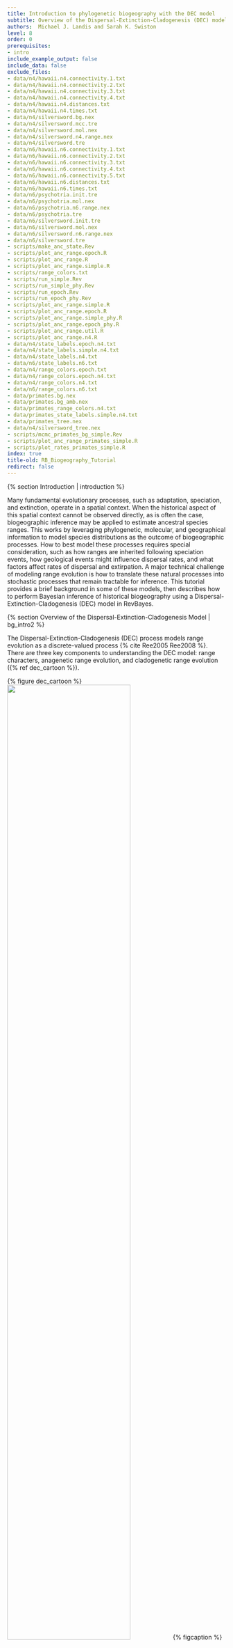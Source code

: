 ```yaml
---
title: Introduction to phylogenetic biogeography with the DEC model
subtitle: Overview of the Dispersal-Extinction-Cladogenesis (DEC) model
authors:  Michael J. Landis and Sarah K. Swiston
level: 8
order: 0
prerequisites:
- intro
include_example_output: false
include_data: false
exclude_files:
- data/n4/hawaii.n4.connectivity.1.txt
- data/n4/hawaii.n4.connectivity.2.txt
- data/n4/hawaii.n4.connectivity.3.txt
- data/n4/hawaii.n4.connectivity.4.txt
- data/n4/hawaii.n4.distances.txt
- data/n4/hawaii.n4.times.txt
- data/n4/silversword.bg.nex
- data/n4/silversword.mcc.tre
- data/n4/silversword.mol.nex
- data/n4/silversword.n4.range.nex
- data/n4/silversword.tre
- data/n6/hawaii.n6.connectivity.1.txt
- data/n6/hawaii.n6.connectivity.2.txt
- data/n6/hawaii.n6.connectivity.3.txt
- data/n6/hawaii.n6.connectivity.4.txt
- data/n6/hawaii.n6.connectivity.5.txt
- data/n6/hawaii.n6.distances.txt
- data/n6/hawaii.n6.times.txt
- data/n6/psychotria.init.tre
- data/n6/psychotria.mol.nex
- data/n6/psychotria.n6.range.nex
- data/n6/psychotria.tre
- data/n6/silversword.init.tre
- data/n6/silversword.mol.nex
- data/n6/silversword.n6.range.nex
- data/n6/silversword.tre
- scripts/make_anc_state.Rev
- scripts/plot_anc_range.epoch.R
- scripts/plot_anc_range.R
- scripts/plot_anc_range.simple.R
- scripts/range_colors.txt
- scripts/run_simple.Rev
- scripts/run_simple_phy.Rev
- scripts/run_epoch.Rev
- scripts/run_epoch_phy.Rev
- scripts/plot_anc_range.simple.R
- scripts/plot_anc_range.epoch.R
- scripts/plot_anc_range.simple_phy.R
- scripts/plot_anc_range.epoch_phy.R
- scripts/plot_anc_range.util.R
- scripts/plot_anc_range.n4.R
- data/n4/state_labels.epoch.n4.txt
- data/n4/state_labels.simple.n4.txt
- data/n4/state_labels.n4.txt
- data/n6/state_labels.n6.txt
- data/n4/range_colors.epoch.txt
- data/n4/range_colors.epoch.n4.txt
- data/n4/range_colors.n4.txt
- data/n6/range_colors.n6.txt
- data/primates.bg.nex
- data/primates.bg_amb.nex
- data/primates_range_colors.n4.txt
- data/primates_state_labels.simple.n4.txt
- data/primates_tree.nex
- data/n4/silversword_tree.nex
- scripts/mcmc_primates_bg_simple.Rev
- scripts/plot_anc_range_primates_simple.R
- scripts/plot_rates_primates_simple.R
index: true
title-old: RB_Biogeography_Tutorial
redirect: false
---
```


{% section Introduction | introduction %}

Many fundamental evolutionary processes, such as adaptation, speciation,
and extinction, operate in a spatial context. When the historical aspect
of this spatial context cannot be observed directly, as is often the
case, biogeographic inference may be applied to estimate ancestral
species ranges. This works by leveraging phylogenetic, molecular, and
geographical information to model species distributions as the outcome
of biogeographic processes. How to best model these processes requires
special consideration, such as how ranges are inherited following
speciation events, how geological events might influence dispersal
rates, and what factors affect rates of dispersal and extirpation. A
major technical challenge of modeling range evolution is how to
translate these natural processes into stochastic processes that remain
tractable for inference. This tutorial provides a brief background in
some of these models, then describes how to perform Bayesian inference
of historical biogeography using a Dispersal-Extinction-Cladogenesis (DEC) model in RevBayes.

<!-- {% section Getting Set Up | setup %}

This first exercise will not require you to use any data. However, it may still be
useful to work within a single directory.

> Create a new directory on your computer called `RB_biogeo_tutorial`.
>
> Navigate to the `RB_biogeo_tutorial` directory and execute the `rb` binary.
> One option for doing this is to move the `rb` executable to the `RB_biogeo_tutorial`
> directory.
>
> Alternatively, if you are on a Unix system, and have added RevBayes to your path,
> you simply have to type `rb` in your Terminal to run the program.
{:.instruction}
 -->

{% section Overview of the Dispersal-Extinction-Cladogenesis Model | bg_intro2 %}

The Dispersal-Extinction-Cladogenesis (DEC) process models range
evolution as a discrete-valued process {% cite Ree2005 Ree2008 %}. There are
three key components to understanding the DEC model: range characters,
anagenetic range evolution, and cladogenetic range evolution ({% ref dec_cartoon %}).

{% figure dec_cartoon %}
<img src="figures/fig_range_evol_events.png" width="75%">
{% figcaption %}
Cartoon of behavior of the DEC model. Two anagenetic events (a,b) and five
cladogenetic (c–g) events are shown for a system with two areas. Areas are shaded
when inhabited by a given lineage and left blank when uninhabited. Time proceeds
from left to right. (a) Dispersal: a new area to be added to the species range.
(b) Extirpation (or local extinction): the species range loses a previously
inhabited area. (c) Narrow sympatry: When the ancestral range contains one area,
both daughter lineages inherit that area. (d) Subset sympatry: When the
ancestral range is widespread, one daughter inherits the ancestral range and the
other daughter inherits only one area. (e) Allopatry (or vicariance): When the
ancestral range is widespread, one daughter lineage inherits a subset of the
ancestral areas while the other daughter inherits all remaining ancestral areas.
(f) Widespread sympatry: When the ancestral range is widespread, both daughters
inherit the ancestral range. (g) Jump dispersal (or founder speciation): One
daughter inherits the ancestral range while the other daughter inherits a new
unoccupied area.
{% endfigcaption %}
{% endfigure %}

{% subsection Discrete Range Characters | disc_range_char %}

DEC interprets taxon ranges as presence-absence data, that is, where a
species is observed or not observed across multiple discrete areas. For
example, say there are three areas, A, B, and C. If a species is present
in areas A and C, then its range equals AC, which can also be encoded
into the length-3 bit vector, 101. Bit vectors may also be transformed
into an integer-valued state, *e.g.*, the binary
number 101 equals the integer 5. Note, add 1 to the value of the
integer-valued state to access that state from a RevBayes object, such
as a rate matrix, *e.g.* the range AC with integer value 5 is accessed at
index 6.

{% table table1 %}
  |    Range    | Bits  | Size | Integer |
  |-------------|-------|------|-------|
  |$\emptyset$  |  000  |  0   |   0   |
  |A            |  100  |  1   |   1   |
  |B            |  010  |  1   |   2   |
  |C            |  001  |  1   |   3   |
  |AB           |  110  |  2   |   4   |
  |AC           |  101  |  2   |   5   |
  |BC           |  011  |  2   |   6   |
  |ABC          |  111  |  3   |   7   |

   {% tabcaption %}
  : Example of discrete range representations for an analysis with areas
  A, B, and C.
  {% endtabcaption %}
{% endtable %}

The decimal representation of range states is rarely used in discussion,
but it is useful to keep in mind when considering the total number of
possible ranges for a species and when processing output.

{% subsection Anagenetic Range Evolution | anagenetic %}

In the context of the DEC model, anagenesis refers to range evolution
that occurs between speciation events within lineages. There are two
types of anagenetic events, dispersal ({% ref dec_cartoon %}a) and
(local) extinction or exitrpation ({% ref dec_cartoon %}b).
Because DEC uses discrete-valued ranges, anagenesis is modeled using a
continuous-time Markov chain. This, in turn, allows us to compute
transition probability of a character changing from $i$ to $j$ in time
$t$ through matrix exponentiation
$$\mathbf{P}_{ij}(t) = \left[ \exp \left\lbrace \mathbf{Q}t \right\rbrace \right]_{ij},$$
where $\textbf{Q}$ is the instantaneous rate matrix defining the rates
of change between all pairs of characters, and $\textbf{P}$ is the
transition probability rate matrix. The indices $i$ and $j$ represent
different ranges, each of which is encoded as the set of areas occupied
by the species. The probability has integrated over all possible
scenarios of character transitions that could occur during $t$ so long
as the chain begins in range $i$ and ends in range $j$. We can then
encode ${\bf Q}$ to reflect the allowable classes of range evolution
events with biologically meaningful parameters. For three areas, the
rates in the anagenetic rate matrix are

$$\textbf{Q} =
	\begin{array}{c|cccccccc}
		& \emptyset & A & B & C & AB & AC & BC & ABC \\
		\hline
		\emptyset 	& - 	& 0 	& 0 	& 0 		& 0			& 0 		& 0 		& 0 \\
		A 			& e_A 	& - 	& 0 	& 0 		& d_{AB}	& d_{AC} 	& 0 		& 0 \\
		B 			& e_B 	& 0 	& - 	& 0 		& d_{BA}	& 0 		& d_{BC} 	& 0 \\
		C 			& e_C 	& 0 	& 0 	& - 		& 0 		& d_{CA} 	& d_{CB} 	& 0 \\
		AB 			& 0 	& e_B 	& e_A 	& 0 		& -			& 0 		& 0 		& d_{AC} + d_{BC} \\
		AC 			& 0 	& e_C 	& 0 	& e_A 		& 0			& - 		& 0 		& d_{AB} + d_{CB} \\
		BC 			& 0 	& 0 	& e_C 	& e_B 		& 0			& 0 		& - 		& d_{BA} + d_{CA} \\
		ABC 		& 0 	& 0 	& 0 	& 0 		& e_C 		& e_B 		& e_A 		& - \\								
	\end{array}$$

where $e = ( e_A, e_B, e_C )$ are the (local) extinction rates per area,
and $d = ( d_{AB}, d_{AC}, d_{BC}, d_{BA}, d_{CA}, d_{CB})$ are the
dispersal rates between areas. Notice that the sum of rates leaving the
null range ($\emptyset$) is zero, meaning any lineage that loses all
areas in its range remains that way permanently.

To build our intuition, let's construct a DEC rate matrix in RevBayes.

> Create a new directory on your computer called `RB_biogeo_tutorial`.
>
> Navigate to your tutorial directory and execute the `rb` binary.
> One option for doing this is to move the `rb` executable to the tutorial
> directory or to create a shortcut to your executable.
>
> Alternatively, if you are on a Unix system, and have added RevBayes to your path,
> you simply have to type `rb` in your Terminal to run the program.
{:.instruction}

Assume you have three areas

    n_areas <- 3

First, create a matrix of dispersal rates between area pairs, with rates
$d_{AB} = d_{AC} = \ldots = d_{CB} = 1$.

    for (i in 1:n_areas) {
        for (j in 1:n_areas) {
            dr[i][j] <- 1.0
        }
    }

Next, let's create the extirpation rates with values $e_A=e_B=e_C=1$

    for (i in 1:n_areas) {
        for (j in 1:n_areas) {
            er[i][j] <- 0.0
        }
        er[i][i] <- 1.0
    }

When the extirpation rate matrix is a diagonal matrix (i.e. all
non-diagonal entries are zero), extirpation rates are mutually
independent as in {% cite Ree2005 %}. More complex models that penalize
widespread ranges that span disconnected areas are explored in later
sections.

To continue, create the DEC rate matrix from the dispersal rates
(dr) and extirpation rates (er).

    Q_DEC := fnDECRateMatrix(dispersalRates=dr, extirpationRates=er)
    Q_DEC

~~~
    [ [ 0.0000, 0.0000, 0.0000, 0.0000, 0.0000, 0.0000, 0.0000, 0.0000 ] ,
        1.0000, -3.0000, 0.0000, 0.0000, 1.0000, 1.0000, 0.0000, 0.0000 ] ,
        1.0000, 0.0000, -3.0000, 0.0000, 1.0000, 0.0000, 1.0000, 0.0000 ] ,
        1.0000, 0.0000, 0.0000, -3.0000, 0.0000, 1.0000, 1.0000, 0.0000 ] ,
        0.0000, 1.0000, 1.0000, 0.0000, -4.0000, 0.0000, 0.0000, 2.0000 ] ,
        0.0000, 1.0000, 0.0000, 1.0000, 0.0000, -4.0000, 0.0000, 2.0000 ] ,
        0.0000, 0.0000, 1.0000, 1.0000, 0.0000, 0.0000, -4.0000, 2.0000 ] ,
        0.0000, 0.0000, 0.0000, 0.0000, 1.0000, 1.0000, 1.0000, -3.0000 ] ]
~~~
{:.rev-output}


Compute the anagenetic transition probabilities for a branch of length
0.2.

    tp_DEC <- Q_DEC.getTransitionProbabilities(rate=0.2)
    tp_DEC

~~~
    [ [ 1.000, 0.000, 0.000, 0.000, 0.000, 0.000, 0.000, 0.000],
      [ 0.000, 0.673, 0.013, 0.013, 0.123, 0.123, 0.005, 0.050],
      [ 0.000, 0.013, 0.673, 0.013, 0.123, 0.005, 0.123, 0.050],
      [ 0.000, 0.013, 0.013, 0.673, 0.005, 0.123, 0.123, 0.050],
      [ 0.000, 0.107, 0.107, 0.004, 0.502, 0.031, 0.031, 0.218],
      [ 0.000, 0.107, 0.004, 0.107, 0.031, 0.502, 0.031, 0.218],
      [ 0.000, 0.004, 0.107, 0.107, 0.031, 0.031, 0.502, 0.218],
      [ 0.000, 0.021, 0.021, 0.021, 0.107, 0.107, 0.107, 0.616]]
~~~
{:.rev-output}


Notice how the structure of the rate matrix is reflected in the
transition probability matrix. For example, ranges that are separated by
multiple dispersal and extirpation events are the most improbable:
transitioning from going from A to BC takes a minimum of three events
and has probability 0.005.

Also note that the probability of entering or leaving the null range is
zero. By default, the RevBayes conditions the anagenetic range
evolution process on never entering the null range when computing the
transition probabilities (`nullRange="CondSurv"`). This
allows the model to both simulate and infer using the same transition
probabilities. {% citet Massana2015 %} first noted that the null range—an
unobserved absorbing state—results in abnormal extirpation rate and
range size estimates. Their proposed solution to eliminate the null
range from the state space is enabled with the
`nullRange="Exclude"` setting. The
`nullRange="Include"` setting provides no special handling of
the null range, and produces the raw probabilities of {% citet Ree2005 %}.

{% subsection Cladogenetic Range Evolution | cladogenetic %}

The cladogenetic component of the DEC model describes evolutionary
change accompanying speciation events ({% ref dec_cartoon %}c–g).
In the context of range evolution, daughter species do not necessarily
inherit their ancestral range in an identical manner. For each internal
node in the reconstructed tree, one of several cladogenetic events can
occur, some of which are described below.

Beginning with the simplest case first, suppose the range of a species
is $A$ the moment before speciation occurs at an internal phylogenetic
node. Since the species range is size one, both daughter lineages
necessarily inherit the ancestral species range ($A$). In DEC parlance,
this is called a narrow sympatry event ({% ref dec_cartoon %}c).
Now, suppose the ancestral range is $ABC$. Under subset sympatry, one
lineage identically inherits the ancestral species range, $ABC$, while
the other lineage inherits only a single area, i.e. only $A$ or $B$ or
$C$ ({% ref dec_cartoon %}d). Under allopatric cladogenesis, the
ancestral range is split evenly among daughter lineages, e.g. one
lineage may inherit $AB$ and the other inherits $C$
({% ref dec_cartoon %}e). For widespread sympatric cladogenesis, both
lineages inherit the ancestral range, $ABC$ ({% ref dec_cartoon %}f).
 Finally, supposing the ancestral range is $A$,
jump dispersal cladogenesis results in one daughter lineage inheriting
the ancestral range $A$, and the other daughter lineage inheriting a
previously uninhabited area, $B$ or $C$ ({% ref dec_cartoon %}g).
See {% citet Matzke2012 %} for an excellent overview of the cladogenetic state
transitions described in the literature (specifically see this [figure](http://phylo.wikidot.com/biogeobears#BioGeoBEARS_supermodel_graphic)).

Make the cladogenetic probability event matrix

    clado_event_types = [ "s", "a" ]
    clado_event_probs <- simplex( 1, 1 )
    P_DEC := fnDECCladoProbs(eventProbs=clado_event_probs,
                             eventTypes=clado_event_types,
                             numCharacters=n_areas)

`clado_event_types` defines what cladogenetic event types
are used. `"a"` and `"s"` indicate allopatry and
subset sympatry, as described in {% citet Ree2005 %}. Other cladogenetic events
include jump dispersal `["j"]` {% cite Matzke2014 %} and full sympatry
`["f"]` {% cite Landis2013a %}. The cladogenetic event probability
matrix will assume that `eventProbs` and `eventTypes` share the same order.

Print the cladogenetic transition probabilities

    P_DEC



```
       [
         ( 1 -> 1, 1 ) = 1.0000,
         ( 2 -> 2, 2 ) = 1.0000,
         ( 3 -> 3, 3 ) = 1.0000,
         ...
         ( 7 -> 7, 1 ) = 0.0833,
         ( 7 -> 7, 2 ) = 0.0833,
         ( 7 -> 7, 3 ) = 0.0833
       ]
```
{:.rev-output}


The cladogenetic probability matrix becomes very sparse for large
numbers of areas, so only non-zero values are shown. Each row reports a
triplet of states—the ancestral state and the two daughter states—with
the probability associated with that event. Since these are proper
probabilities, the sum of probabilities for a given ancestral state over
all possible cladogenetic outcomes equals one.

{% subsection Things to Consider %}

The probabilities of anagenetic change along lineages must account for
all combinations of starting states and ending states. For 3 areas,
there are 8 states, and thus $8 \times 8 = 64$ probability terms for
pairs of states. For cladogenetic change, we need transition
probabilities for all combinations of states before cladogenesis, after
cladogenesis for the left lineage, and after cladogenesis for the right
lineage. Like above, for three areas, there are 8 states, and
$8 \times 8 \times 8 = 512$ cladogenetic probability terms.

Of course, this model can be specified for more than three areas. Let's
consider what happens to the size of **Q** when the number of areas
$N$ becomes large. For three areas, **Q** is of size $8 \times 8$. For ten
areas, **Q** is of size $2^{10} \times 2^{10} = 1024 \times 1024$, which
approaches the largest size matrices that can be exponentiated in a
practical amount of time. For twenty areas, **Q** is size
$2^{20} \times 2^{20} \approx 10^6 \times 10^6$ and exponentiation is
not viable. Thus, selecting the discrete areas for a DEC analysis should
be done with regard to what one hopes to learn through the analysis
itself.

> Continue to the next tutorial: {% page_ref biogeo/biogeo_simple %}  
{:.instruction}
